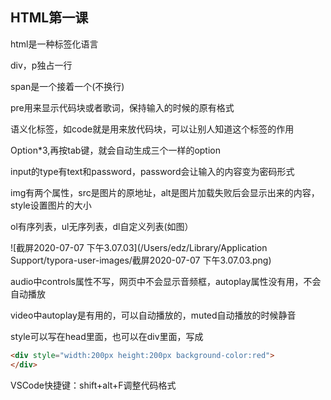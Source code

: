 ## HTML第一课

html是一种标签化语言

div，p独占一行

span是一个接着一个(不换行)

pre用来显示代码块或者歌词，保持输入的时候的原有格式

语义化标签，如code就是用来放代码块，可以让别人知道这个标签的作用

Option*3,再按tab键，就会自动生成三个一样的option

input的type有text和password，password会让输入的内容变为密码形式

img有两个属性，src是图片的原地址，alt是图片加载失败后会显示出来的内容，style设置图片的大小

ol有序列表，ul无序列表，dl自定义列表(如图）

![截屏2020-07-07 下午3.07.03](/Users/edz/Library/Application Support/typora-user-images/截屏2020-07-07 下午3.07.03.png)

audio中controls属性不写，网页中不会显示音频框，autoplay属性没有用，不会自动播放

video中autoplay是有用的，可以自动播放的，muted自动播放的时候静音

style可以写在head里面，也可以在div里面，写成

```html
<div style="width:200px height:200px background-color:red">
</div>
```

VSCode快捷键：shift+alt+F调整代码格式





